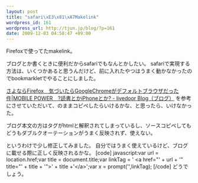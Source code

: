 ```yaml
--- 
layout: post
title: "safari\xE3\x81\xA7Makelink"
wordpress_id: 161
wordpress_url: http://tjun.jp/blog/?p=161
date: 2009-12-03 04:58:47 +09:00
---
```

Firefoxで使ってたmakelink。

ブログとか書くときに便利だからsafariでもなんとかしたい。
safariで実現する方法は、いくつかあると思うんだけど、前に入れたやつはうまく動かなかったのでbookmarkletでやることにしました。

<a title="さよならFirefox　気づいたらGoogleChromeがデフォルトブラウザだった件|MOBILE POWER　?読書とかiPhoneとか? - livedoor Blog（ブログ）" href="http://blog.livedoor.jp/sakusakupocky/archives/50315174.html">さよならFirefox　気づいたらGoogleChromeがデフォルトブラウザだった件|MOBILE POWER　?読書とかiPhoneとか? - livedoor Blog（ブログ）</a>
を参考にさせていただいて、のままコピペしたらいけるかな、と思ったら、いけなかった。

ブログ本文の方はタグがhtmlと解釈されてしまっているし、ソースコピペしてもどうもダブルクオーテーションがうまく反映されず、使えない。

というわけで少し修正してみました。
自分ではうまく使えているけど、ブログに載せる際に正しく反映されるかな。
[code]
javascript:var url = location.href;var title = document.title;var linkTag = ' &lt;a href=&quot;' + url + '&quot; title=&quot;' + title + '&quot;&gt;' + title +'&lt;/a&gt;';var x = prompt('',linkTag);
[/code]
どうでしょう。
